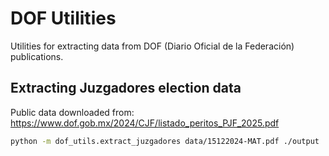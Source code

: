 # DOF Utilities

Utilities for extracting data from DOF (Diario Oficial de la Federación) publications.

## Extracting Juzgadores election data

Public data downloaded from: <https://www.dof.gob.mx/2024/CJF/listado_peritos_PJF_2025.pdf>

```bash
python -m dof_utils.extract_juzgadores data/15122024-MAT.pdf ./output
```

